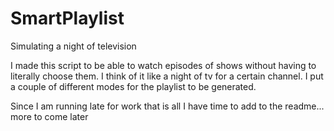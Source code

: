 # SmartPlaylist
Simulating a night of television

I made this script to be able to watch episodes of shows without having to literally choose them. I think of it like a night of tv for a certain channel. I put a couple of different modes for the playlist to be generated. 

Since I am running late for work that is all I have time to add to the readme... more to come later
